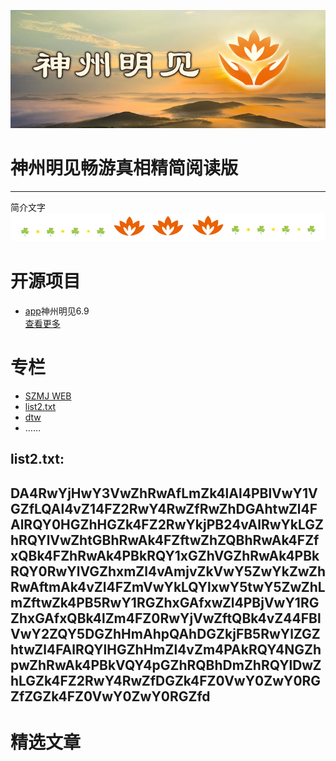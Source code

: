   
![N|Solid](https://github.com/szmj0/update/blob/main/extras/Icon-256.jpg)
# 神州明见畅游真相精简阅读版 	
---
简介文字
![N|Solid](https://github.com/szmj0/update/blob/main/extras/sjmj-fg.jpg)


# 开源项目  
- [app](github.com/szmj0/update/blob/main/extras/szmj-v6.9.2024010901.apk)神州明见6.9	
[查看更多](github.com/szmj0/Publish)	 

	
# 专栏  
- [SZMJ WEB](github.com/szmj0/update/blob/main/extras/SZZD_PC/szmjweb.3.0.zip)
- [list2.txt](szzdmj.github.io/github-page-test/list2.txt)
- [dtw](j.mp/ddw2288)
- ……

	
**list2.txt:**      
---
DA4RwYjHwY3VwZhRwAfLmZk4lAl4PBlVwY1VGZfLQAl4vZ14FZ2RwY4RwZfRwZhDGAhtwZl4FAlRQY0HGZhHGZk4FZ2RwYkjPB24vAlRwYkLGZhRQYlVwZhtGBhRwAk4FZftwZhZQBhRwAk4FZfxQBk4FZhRwAk4PBkRQY1xGZhVGZhRwAk4PBkRQY0RwYlVGZhxmZl4vAmjvZkVwY5ZwYkZwZhRwAftmAk4vZl4FZmVwYkLQYlxwY5twY5ZwZhLmZftwZk4PB5RwY1RGZhxGAfxwZl4PBjVwY1RGZhxGAfxQBk4lZm4FZ0RwYjVwZftQBk4vZ44FBlVwY2ZQY5DGZhHmAhpQAhDGZkjFB5RwYlZGZhtwZl4FAlRQYlHGZhHmZl4vZm4PAkRQY4NGZhpwZhRwAk4PBkVQY4pGZhRQBhDmZhRQYlDwZhLGZk4FZ2RwY4RwZfDGZk4FZ0VwY0ZwY0RGZfZGZk4FZ0VwY0ZwY0RGZfd
---


# 精选文章